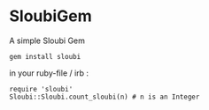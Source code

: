 SloubiGem
======

A simple Sloubi Gem

`gem install sloubi`

in your ruby-file / irb :

```
require 'sloubi'
Sloubi::Sloubi.count_sloubi(n) # n is an Integer
```
